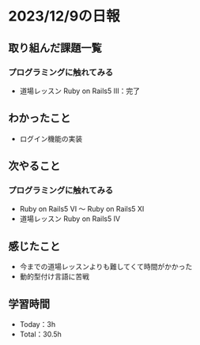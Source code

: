# 2023/12/9の日報

## 取り組んだ課題一覧
### プログラミングに触れてみる
  - 道場レッスン Ruby on Rails5 III：完了

## わかったこと
  - ログイン機能の実装

## 次やること
### プログラミングに触れてみる
  - Ruby on Rails5 VI ～ Ruby on Rails5 XI
  - 道場レッスン Ruby on Rails5 IV

## 感じたこと
  - 今までの道場レッスンよりも難してくて時間がかかった
  - 動的型付け言語に苦戦

## 学習時間
  - Today：3h
  - Total：30.5h
